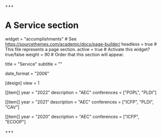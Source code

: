+++
# A Service section
widget = "accomplishments"  # See https://sourcethemes.com/academic/docs/page-builder/
headless = true  # This file represents a page section.
active = true  # Activate this widget? true/false
weight = 90  # Order that this section will appear.

title = "Service"
subtitle = ""

date_format = "2006"

[design]
  view = 1

[[item]]
  year = "2022"
  description = "AEC"
  conferences = ["POPL", "PLDI"]

[[item]]
  year = "2021"
  description = "AEC"
  conferences = ["ICFP", "PLDI", "CAV"]

[[item]]
  year = "2020"
  description = "AEC"
  conferences = ["ICFP", "ECOOP"]

+++
